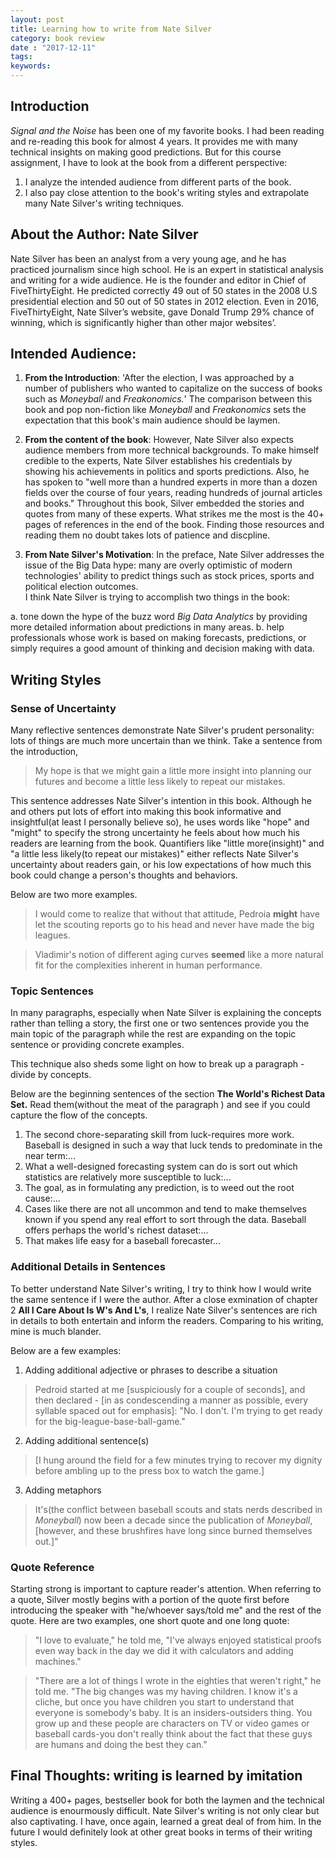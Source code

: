 ```yaml
---
layout: post
title: Learning how to write from Nate Silver
category: book review
date : "2017-12-11"
tags: 
keywords: 
---
```


## Introduction 

*Signal and the Noise* has been one of my favorite books. I had been reading and re-reading this book for almost 4 years. It provides me with many technical insights on making good predictions. But for this course assignment, I have to look at the book from a different perspective:  
  1. I analyze the intended audience from different parts of the book.   
  2. I also pay close attention to the book's writing styles and extrapolate many Nate Silver's writing techniques.    

## About the Author: Nate Silver
  Nate Silver has been an analyst from a very young age, and he has practiced journalism since high school. He is an expert in statistical analysis and writing for a wide audience. 
  He is the founder and editor in Chief of FiveThirtyEight. He predicted correctly 49 out of 50 states in the 2008 U.S presidential election and 50 out of 50 states in 2012 election. Even in 2016, FiveThirtyEight, Nate Silver’s website, gave Donald Trump 29% chance of winning, which is significantly higher than other major websites’. 

## Intended Audience:  
  
  1. **From the Introduction**: 'After the election, I was approached by a number of publishers who wanted to capitalize on the success of books such as *Moneyball* and *Freakonomics.*' The comparison between this book and pop non-fiction like *Moneyball* and *Freakonomics* sets the expectation that this book's main audience should be laymen.  
  
  2. **From the content of the book**: However, Nate Silver also expects audience members from more technical backgrounds. To make himself credible to the experts, Nate Silver establishes his credentials by showing his achievements in politics and sports predictions. Also, he has spoken to "well more than a hundred experts in more than a dozen fields over the course of four years, reading hundreds of journal articles and books." Throughout this book, Silver embedded the stories and quotes from many of these experts. What strikes me the most is the 40+ pages of references in the end of the book. Finding those resources and reading them no doubt takes lots of patience and discpline.
  
  3. **From Nate Silver's Motivation**: In the preface, Nate Silver addresses the issue of the Big Data hype: many are overly optimistic of modern technologies' ability to predict things such as stock prices, sports and political election outcomes.  
  I think Nate Silver is trying to accomplish two things in the book:  
  
  a. tone down the hype of the buzz word *Big Data Analytics* by providing more detailed information about predictions in many areas.
  b. help professionals whose work is based on making forecasts, predictions, or simply requires a good amount of thinking and decision making with data. 

## Writing Styles 

### Sense of Uncertainty
Many reflective sentences demonstrate Nate Silver's prudent personality: lots of things are much more uncertain than we think. Take a sentence from the introduction,

> My hope is that we might gain a little more insight into planning our futures and become a little less likely to repeat our mistakes. 

This sentence addresses Nate Silver's intention in this book. Although he and others put lots of effort into making this book informative and insightful(at least I personally believe so), he uses words like "hope" and "might" to specify the strong uncertainty he feels about how much his readers are learning from the book. Quantifiers like "little more(insight)" and "a little less likely(to repeat our mistakes)" either reflects Nate Silver's uncertainty about readers gain, or his low expectations of how much this book could change a person's thoughts and behaviors.

Below are two more examples.

> I would come to realize that without that attitude, Pedroia **might** have let the scouting reports go to his head and never have made the big leagues.

> Vladimir's notion of different aging curves **seemed** like a more natural fit for the complexities inherent in human performance. 

### Topic Sentences
In many paragraphs, especially when Nate Silver is explaining the concepts rather than telling a story, the first one or two sentences provide you the main topic of the paragraph while the rest are expanding on the topic sentence or providing concrete examples.  

This technique also sheds some light on how to break up a paragraph - divide by concepts.  

Below are the beginning sentences of the section **The World's Richest Data Set.** Read them(without the meat of the paragraph ) and see if you could capture the flow of the concepts.  

1. The second chore-separating skill from luck-requires more work.  Baseball is designed in such a way that luck tends to predominate in the near term:...  
2. What a well-designed forecasting system can do is sort out which statistics are relatively more susceptible to luck:...  
3. The goal, as in formulating any prediction, is to weed out the root cause:...  
4. Cases like there are not all uncommon and tend to make themselves known if you spend any real effort to sort through the data. Baseball offers perhaps the world's richest dataset:...  
5. That makes life easy for a baseball forecaster...  

### Additional Details in Sentences 
To better understand Nate Silver's writing, I try to think how I would write the same sentence if I were the author. After a close exmination of chapter 2 **All I Care About Is W's And L's**, I realize Nate Silver's sentences are rich in details to both entertain and inform the readers. Comparing to his writing, mine is much blander. 

Below are a few examples:

1. Adding additional adjective or phrases to describe a situation  

> Pedroid started at me [suspiciously for a couple of seconds], and then declared - [in as condescending a manner as possible, every syllable spaced out for emphasis]: "No. I don't. I'm trying to get ready for the big-league-base-ball-game."

2. Adding additional sentence(s)

> [I hung around the field for a few minutes trying to recover my dignity before ambling up to the press box to watch the game.]  

3. Adding metaphors  

> It's(the conflict between baseball scouts and stats nerds described in *Moneyball*) now been a decade since the publication of *Moneyball*, [however, and these brushfires have long since burned themselves out.]" 

### Quote Reference
Starting strong is important to capture reader's attention. When referring to a quote, Silver mostly begins with a portion of the quote first before introducing the speaker with "he/whoever says/told me" and the rest of the quote. Here are two examples, one short quote and one long quote:

> "I love to evaluate," he told me, "I've always enjoyed statistical proofs even way back in the day we did it with calculators and adding machines." 

> "There are a lot of things I wrote in the eighties that weren't right," he told me. "The big changes was my having children. I know it's a cliche, but once you have children you start to understand that everyone is somebody's baby. It is an insiders-outsiders thing. You grow up and these people are characters on TV or video games or baseball cards-you don't really think about the fact that these guys are humans and doing the best they can."

## Final Thoughts: writing is learned by imitation

Writing a 400+ pages, bestseller book for both the laymen and the technical audience is enourmously difficult. Nate Silver's writing is not only clear but also captivating. I have, once again, learned a great deal of from him. In the future I would definitely look at other great books in terms of their writing styles. 
